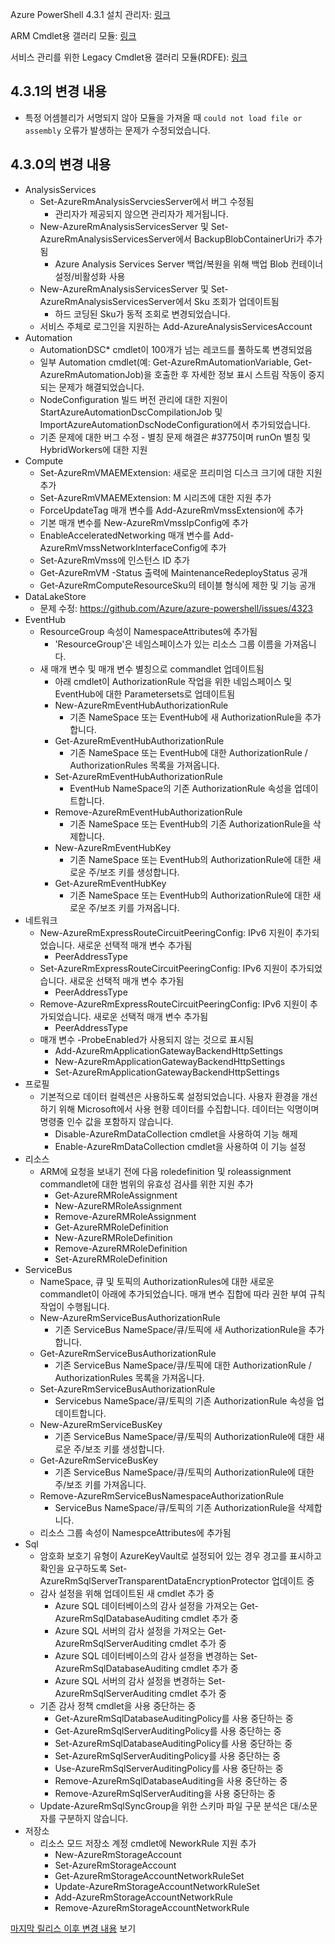 Azure PowerShell 4.3.1 설치 관리자: [링크](https://github.com/Azure/azure-powershell/releases/download/v4.3.1-August2017/azure-powershell.4.3.1.msi)

ARM Cmdlet용 갤러리 모듈: [링크](https://www.powershellgallery.com/packages/AzureRM/4.3.1)

서비스 관리를 위한 Legacy Cmdlet용 갤러리 모듈(RDFE): [링크](https://www.powershellgallery.com/packages/Azure/4.3.1)

## <a name="changes-in-431"></a>4.3.1의 변경 내용

- 특정 어셈블리가 서명되지 않아 모듈을 가져올 때 `could not load file or assembly` 오류가 발생하는 문제가 수정되었습니다.

## <a name="changes-in-430"></a>4.3.0의 변경 내용

* AnalysisServices
    * Set-AzureRmAnalysisServciesServer에서 버그 수정됨
        - 관리자가 제공되지 않으면 관리자가 제거됩니다.
    * New-AzureRmAnalysisServicesServer 및 Set-AzureRmAnalysisServicesServer에서 BackupBlobContainerUri가 추가됨
        - Azure Analysis Services Server 백업/복원을 위해 백업 Blob 컨테이너 설정/비활성화 사용
    * New-AzureRmAnalysisServicesServer 및 Set-AzureRmAnalysisServicesServer에서 Sku 조회가 업데이트됨
        - 하드 코딩된 Sku가 동적 조회로 변경되었습니다.
    * 서비스 주체로 로그인을 지원하는 Add-AzureAnalysisServicesAccount
* Automation
    * AutomationDSC* cmdlet이 100개가 넘는 레코드를 풀하도록 변경되었음
    * 일부 Automation cmdlet(예: Get-AzureRmAutomationVariable, Get-AzureRmAutomationJob)을 호출한 후 자세한 정보 표시 스트림 작동이 중지되는 문제가 해결되었습니다.
    * NodeConfiguration 빌드 버전 관리에 대한 지원이 StartAzureAutomationDscCompilationJob 및 ImportAzureAutomationDscNodeConfiguration에서 추가되었습니다.
    * 기존 문제에 대한 버그 수정 - 별칭 문제 해결은 #3775이며 runOn 별칭 및 HybridWorkers에 대한 지원
* Compute
    * Set-AzureRmVMAEMExtension: 새로운 프리미엄 디스크 크기에 대한 지원 추가
    * Set-AzureRmVMAEMExtension: M 시리즈에 대한 지원 추가
    * ForceUpdateTag 매개 변수를 Add-AzureRmVmssExtension에 추가
    * 기본 매개 변수를 New-AzureRmVmssIpConfig에 추가
    * EnableAcceleratedNetworking 매개 변수를 Add-AzureRmVmssNetworkInterfaceConfig에 추가
    * Set-AzureRmVmss에 인스턴스 ID 추가
    * Get-AzureRmVM -Status 출력에 MaintenanceRedeployStatus 공개
    * Get-AzureRmComputeResourceSku의 테이블 형식에 제한 및 기능 공개
* DataLakeStore
    * 문제 수정: https://github.com/Azure/azure-powershell/issues/4323
* EventHub
    * ResourceGroup 속성이 NamespaceAttributes에 추가됨
        - 'ResourceGroup'은 네임스페이스가 있는 리소스 그룹 이름을 가져옵니다.
    * 새 매개 변수 및 매개 변수 별칭으로 commandlet 업데이트됨
        - 아래 cmdlet이 AuthorizationRule 작업을 위한 네임스페이스 및 EventHub에 대한 Parametersets로 업데이트됨
        - New-AzureRmEventHubAuthorizationRule
            + 기존 NameSpace 또는 EventHub에 새 AuthorizationRule을 추가합니다.
        - Get-AzureRmEventHubAuthorizationRule
            + 기존 NameSpace 또는 EventHub에 대한 AuthorizationRule / AuthorizationRules 목록을 가져옵니다.
        - Set-AzureRmEventHubAuthorizationRule
            + EventHub NameSpace의 기존 AuthorizationRule 속성을 업데이트합니다.
        - Remove-AzureRmEventHubAuthorizationRule
            + 기존 NameSpace 또는 EventHub의 기존 AuthorizationRule을 삭제합니다.
        - New-AzureRmEventHubKey
            + 기존 NameSpace 또는 EventHub의 AuthorizationRule에 대한 새로운 주/보조 키를 생성합니다.
        - Get-AzureRmEventHubKey
            + 기존 NameSpace 또는 EventHub의 AuthorizationRule에 대한 새로운 주/보조 키를 가져옵니다.
* 네트워크
    * New-AzureRmExpressRouteCircuitPeeringConfig: IPv6 지원이 추가되었습니다. 새로운 선택적 매개 변수 추가됨
        - PeerAddressType
    * Set-AzureRmExpressRouteCircuitPeeringConfig: IPv6 지원이 추가되었습니다. 새로운 선택적 매개 변수 추가됨
        - PeerAddressType
    * Remove-AzureRmExpressRouteCircuitPeeringConfig: IPv6 지원이 추가되었습니다. 새로운 선택적 매개 변수 추가됨
        - PeerAddressType
    * 매개 변수 -ProbeEnabled가 사용되지 않는 것으로 표시됨
        - Add-AzureRmApplicationGatewayBackendHttpSettings
        - New-AzureRmApplicationGatewayBackendHttpSettings
        - Set-AzureRmApplicationGatewayBackendHttpSettings
* 프로필
    * 기본적으로 데이터 컬렉션은 사용하도록 설정되었습니다. 사용자 환경을 개선하기 위해 Microsoft에서 사용 현황 데이터를 수집합니다. 데이터는 익명이며 명령줄 인수 값을 포함하지 않습니다.
        - Disable-AzureRmDataCollection cmdlet을 사용하여 기능 해제
        - Enable-AzureRmDataCollection cmdlet을 사용하여 이 기능 설정
* 리소스
    * ARM에 요청을 보내기 전에 다음 roledefinition 및 roleassignment commandlet에 대한 범위의 유효성 검사를 위한 지원 추가
        - Get-AzureRMRoleAssignment
        - New-AzureRMRoleAssignment
        - Remove-AzureRMRoleAssignment
        - Get-AzureRMRoleDefinition
        - New-AzureRMRoleDefinition
        - Remove-AzureRMRoleDefinition
        - Set-AzureRMRoleDefinition
* ServiceBus
    * NameSpace, 큐 및 토픽의 AuthorizationRules에 대한 새로운 commandlet이 아래에 추가되었습니다. 매개 변수 집합에 따라 권한 부여 규칙 작업이 수행됩니다.
     - New-AzureRmServiceBusAuthorizationRule
       - 기존 ServiceBus NameSpace/큐/토픽에 새 AuthorizationRule을 추가합니다.
     - Get-AzureRmServiceBusAuthorizationRule
       - 기존 ServiceBus NameSpace/큐/토픽에 대한 AuthorizationRule / AuthorizationRules 목록을 가져옵니다.
     - Set-AzureRmServiceBusAuthorizationRule
       - Servicebus NameSpace/큐/토픽의 기존 AuthorizationRule 속성을 업데이트합니다.
     - New-AzureRmServiceBusKey
       - 기존 ServiceBus NameSpace/큐/토픽의 AuthorizationRule에 대한 새로운 주/보조 키를 생성합니다.
     - Get-AzureRmServiceBusKey
       - 기존 ServiceBus NameSpace/큐/토픽의 AuthorizationRule에 대한 주/보조 키를 가져옵니다.
     - Remove-AzureRmServiceBusNamespaceAuthorizationRule
       - ServiceBus NameSpace/큐/토픽의 기존 AuthorizationRule을 삭제합니다.
    * 리소스 그룹 속성이 NamespceAttributes에 추가됨
* Sql
    * 암호화 보호기 유형이 AzureKeyVault로 설정되어 있는 경우 경고를 표시하고 확인을 요구하도록 Set-AzureRmSqlServerTransparentDataEncryptionProtector 업데이트 중
    * 감사 설정을 위해 업데이트된 새 cmdlet 추가 중
        - Azure SQL 데이터베이스의 감사 설정을 가져오는 Get-AzureRmSqlDatabaseAuditing cmdlet 추가 중
        - Azure SQL 서버의 감사 설정을 가져오는 Get-AzureRmSqlServerAuditing cmdlet 추가 중
        - Azure SQL 데이터베이스의 감사 설정을 변경하는 Set-AzureRmSqlDatabaseAuditing cmdlet 추가 중
        - Azure SQL 서버의 감사 설정을 변경하는 Set-AzureRmSqlServerAuditing cmdlet 추가 중
    * 기존 감사 정책 cmdlet을 사용 중단하는 중
        - Get-AzureRmSqlDatabaseAuditingPolicy를 사용 중단하는 중
        - Get-AzureRmSqlServerAuditingPolicy를 사용 중단하는 중
        - Set-AzureRmSqlDatabaseAuditingPolicy를 사용 중단하는 중
        - Set-AzureRmSqlServerAuditingPolicy를 사용 중단하는 중
        - Use-AzureRmSqlServerAuditingPolicy를 사용 중단하는 중
        - Remove-AzureRmSqlDatabaseAuditing을 사용 중단하는 중
        - Remove-AzureRmSqlServerAuditing을 사용 중단하는 중
    * Update-AzureRmSqlSyncGroup을 위한 스키마 파일 구문 분석은 대/소문자를 구분하지 않습니다.
* 저장소
    * 리소스 모드 저장소 계정 cmdlet에 NeworkRule 지원 추가
        - New-AzureRmStorageAccount
        - Set-AzureRmStorageAccount
        - Get-AzureRmStorageAccountNetworkRuleSet
        - Update-AzureRmStorageAccountNetworkRuleSet
        - Add-AzureRmStorageAccountNetworkRule
        - Remove-AzureRmStorageAccountNetworkRule

[마지막 릴리스 이후 변경 내용](https://github.com/Azure/azure-powershell/compare/v4.2.1-July2017...v4.3.1-August2017) 보기
